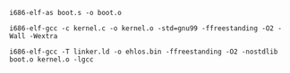 `i686-elf-as boot.s -o boot.o`

`i686-elf-gcc -c kernel.c -o kernel.o -std=gnu99 -ffreestanding -O2 -Wall -Wextra`

`i686-elf-gcc -T linker.ld -o ehlos.bin -ffreestanding -O2 -nostdlib boot.o kernel.o -lgcc`
